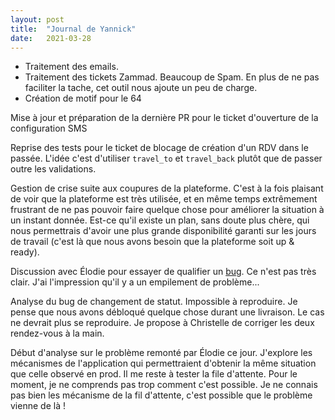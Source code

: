 ```yaml
---
layout: post
title:  "Journal de Yannick"
date:   2021-03-28
---
```


- Traitement des emails.
- Traitement des tickets Zammad. Beaucoup de Spam. En plus de ne pas faciliter la tache, cet outil nous ajoute un peu de charge.
- Création de motif pour le 64

Mise à jour et préparation de la dernière PR pour le ticket d'ouverture de la configuration SMS

Reprise des tests pour le ticket de blocage de création d'un RDV dans le passée. L'idée c'est d'utiliser `travel_to` et `travel_back` plutôt que de passer outre les validations.

Gestion de crise suite aux coupures de la plateforme. C'est à la fois plaisant de voir que la plateforme est très utilisée, et en même temps extrêmement frustrant de ne pas pouvoir faire quelque chose pour améliorer la situation à un instant donnée. Est-ce qu'il existe un plan, sans doute plus chère, qui nous permettrais d'avoir une plus grande disponibilité garanti sur les jours de travail (c'est là que nous avons besoin que la plateforme soit up & ready).

Discussion avec Élodie pour essayer de qualifier un [bug](https://github.com/betagouv/rdv-solidarites.fr/issues/1479). Ce n'est pas très clair. J'ai l'impression qu'il y a un empilement de problème...

Analyse du bug de changement de statut. Impossible à reproduire. Je pense que nous avons débloqué quelque chose durant une livraison. Le cas ne devrait plus se reproduire. Je propose à Christelle de corriger les deux rendez-vous à la main.

Début d'analyse sur le problème remonté par Élodie ce jour. J'explore les mécanismes de l'application qui permettraient d'obtenir la même situation que celle observé en prod. Il me reste à tester la file d'attente. Pour le moment, je ne comprends pas trop comment c'est possible. Je ne connais pas bien les mécanisme de la fil d'attente, c'est possible que le problème vienne de là !


